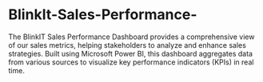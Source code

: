 # BlinkIt-Sales-Performance-
The BlinkIT Sales Performance Dashboard provides a comprehensive view of our sales metrics, helping stakeholders to analyze and enhance sales strategies. Built using Microsoft Power BI, this dashboard aggregates data from various sources to visualize key performance indicators (KPIs) in real time.
